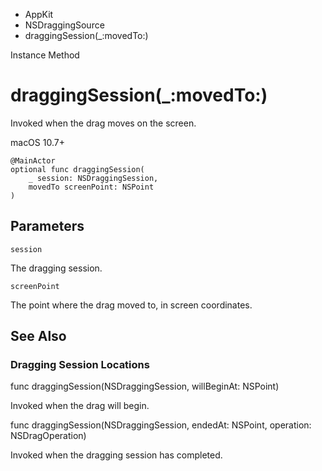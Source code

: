 

- AppKit
- NSDraggingSource
-  draggingSession(\_:movedTo:) 

Instance Method

# draggingSession(\_:movedTo:)

Invoked when the drag moves on the screen.

macOS 10.7+

``` source
@MainActor
optional func draggingSession(
    _ session: NSDraggingSession,
    movedTo screenPoint: NSPoint
)
```

## Parameters 

`session`  

The dragging session.

`screenPoint`  

The point where the drag moved to, in screen coordinates.

## See Also

### Dragging Session Locations

func draggingSession(NSDraggingSession, willBeginAt: NSPoint)

Invoked when the drag will begin.

func draggingSession(NSDraggingSession, endedAt: NSPoint, operation: NSDragOperation)

Invoked when the dragging session has completed.

